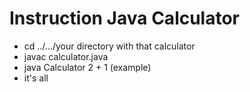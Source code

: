 # Instruction Java Calculator

- cd ../.../your directory with that calculator
- javac calculator.java
- java Calculator 2 + 1 (example)
- it's all
